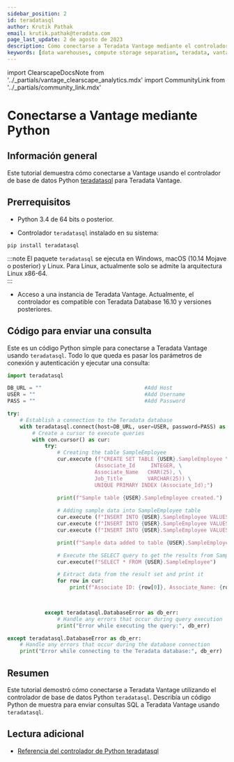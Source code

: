 ```yaml
---
sidebar_position: 2
id: teradatasql
author: Krutik Pathak
email: krutik.pathak@teradata.com
page_last_update: 2 de agosto de 2023
description: Cómo conectarse a Teradata Vantage mediante el controlador de base de datos Python teradatasql
keywords: [data warehouses, compute storage separation, teradata, vantage, cloud data platform, teradatasql, python applications, business intelligence, enterprise analytics]
---
```


import ClearscapeDocsNote from '../_partials/vantage_clearscape_analytics.mdx'
import CommunityLink from '../_partials/community_link.mdx'

# Conectarse a Vantage mediante Python

## Información general

Este tutorial demuestra cómo conectarse a Vantage usando el controlador de base de datos Python [teradatasql](https://github.com/Teradata/python-driver) para Teradata Vantage.

## Prerrequisitos

* Python 3.4 de 64 bits o posterior.

* Controlador `teradatasql` instalado en su sistema:
```
pip install teradatasql
```

:::note
El paquete `teradatasql` se ejecuta en Windows, macOS (10.14 Mojave o posterior) y Linux. Para Linux, actualmente solo se admite la arquitectura Linux x86-64.  
:::

* Acceso a una instancia de Teradata Vantage. Actualmente, el controlador es compatible con Teradata Database 16.10 y versiones posteriores.

<ClearscapeDocsNote />

## Código para enviar una consulta

Este es un código Python simple para conectarse a Teradata Vantage usando `teradatasql`. Todo lo que queda es pasar los parámetros de conexión y autenticación y ejecutar una consulta:

```python
import teradatasql

DB_URL = ""                                 #Add Host
USER = ""                                   #Add Username
PASS = ""                                   #Add Password

try:
    # Establish a connection to the Teradata database
    with teradatasql.connect(host=DB_URL, user=USER, password=PASS) as con:
        # Create a cursor to execute queries
        with con.cursor() as cur:
            try:
                # Creating the table SampleEmployee
                cur.execute (f"CREATE SET TABLE {USER}.SampleEmployee \
                            (Associate_Id     INTEGER, \
                            Associate_Name   CHAR(25), \
                            Job_Title        VARCHAR(25)) \
                            UNIQUE PRIMARY INDEX (Associate_Id);")
                
                print(f"Sample table {USER}.SampleEmployee created.")

                # Adding sample data into SampleEmployee table
                cur.execute (f"INSERT INTO {USER}.SampleEmployee VALUES (1, 'Richard Hendricks','CEO')")
                cur.execute (f"INSERT INTO {USER}.SampleEmployee VALUES (2, 'Jared Dunn','CFO')")
                cur.execute (f"INSERT INTO {USER}.SampleEmployee VALUES (3, 'Jian Yang','Intern')")

                print(f"Sample data added to table {USER}.SampleEmployee.")

                # Execute the SELECT query to get the results from SampleEmployee table 
                cur.execute(f"SELECT * FROM {USER}.SampleEmployee")

                # Extract data from the result set and print it
                for row in cur:
                    print(f"Associate ID: {row[0]}, Associate_Name: {row[1]}, Job_Title:{row[2]}")

                

            except teradatasql.DatabaseError as db_err:
                # Handle any errors that occur during query execution
                print("Error while executing the query:", db_err)

except teradatasql.DatabaseError as db_err:
    # Handle any errors that occur during the database connection
    print("Error while connecting to the Teradata database:", db_err)
```

## Resumen

Este tutorial demostró cómo conectarse a Teradata Vantage utilizando el controlador de base de datos Python `teradatasql`. Describía un código Python de muestra para enviar consultas SQL a Teradata Vantage usando `teradatasql`.

## Lectura adicional
* [Referencia del controlador de Python teradatasql](https://github.com/Teradata/python-driver)

<CommunityLink />
